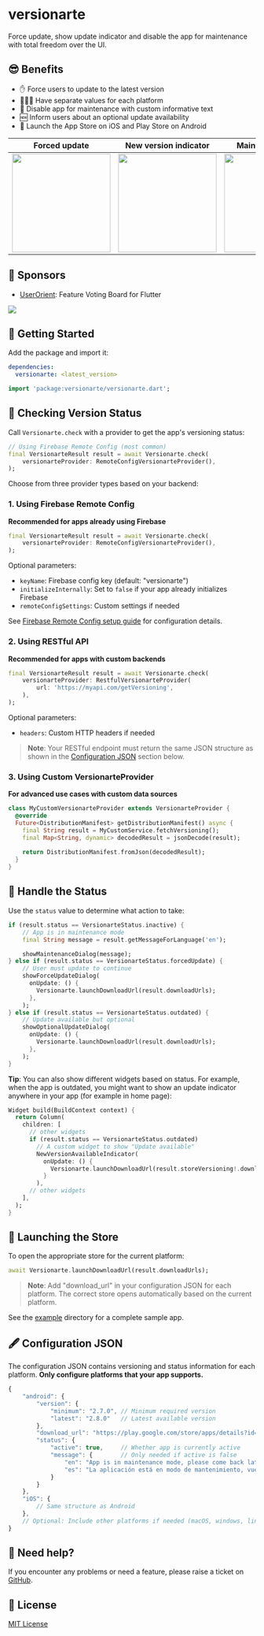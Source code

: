 # versionarte

Force update, show update indicator and disable the app for maintenance with total freedom over the UI.

## 😎 Benefits

- ✋ Force users to update to the latest version
- 💆🏻‍♂️ Have separate values for each platform
- 🚧 Disable app for maintenance with custom informative text
- 🆕 Inform users about an optional update availability
- 🔗 Launch the App Store on iOS and Play Store on Android

|Forced update|New version indicator|Maintenance mode|
|---|---|---|
|<img width="200" src="https://github.com/kamranbekirovyz/versionarte/blob/main/assets/screenshots/forced-update.png?raw=true"/>|<img width="200" src="https://github.com/kamranbekirovyz/versionarte/blob/main/assets/screenshots/outdated.png?raw=true"/>|<img width="200" src="https://github.com/kamranbekirovyz/versionarte/blob/main/assets/screenshots/inactive.png?raw=true"/>


## 💖 Sponsors

- <a href="https://userorient.com">UserOrient</a>: Feature Voting Board for Flutter

<a href="https://userorient.com" target="_blank">
  <img src="https://www.userorient.com/assets/extras/sponsor.png">
</a>

## 🛫 Getting Started

Add the package and import it:

```yaml
dependencies:
  versionarte: <latest_version>
```

```dart
import 'package:versionarte/versionarte.dart';
```

## 📡 Checking Version Status

Call `Versionarte.check` with a provider to get the app's versioning status:

```dart
// Using Firebase Remote Config (most common)
final VersionarteResult result = await Versionarte.check(
    versionarteProvider: RemoteConfigVersionarteProvider(),
);
```

Choose from three provider types based on your backend:

### 1. Using Firebase Remote Config

**Recommended for apps already using Firebase**

```dart
final VersionarteResult result = await Versionarte.check(
    versionarteProvider: RemoteConfigVersionarteProvider(),
);
```

Optional parameters:
- `keyName`: Firebase config key (default: "versionarte")
- `initializeInternally`: Set to `false` if your app already initializes Firebase
- `remoteConfigSettings`: Custom settings if needed

See <a href="https://github.com/kamranbekirovyz/versionarte/blob/main/firebase_remote_config_setup.md#-firebase-remote-config-setup-guide" target="_blank">Firebase Remote Config setup guide</a> for configuration details.

### 2. Using RESTful API

**Recommended for apps with custom backends**

```dart
final VersionarteResult result = await Versionarte.check(
    versionarteProvider: RestfulVersionarteProvider(
        url: 'https://myapi.com/getVersioning',
    ),
);
```

Optional parameters:
- `headers`: Custom HTTP headers if needed

> **Note**: Your RESTful endpoint must return the same JSON structure as shown in the [Configuration JSON](#-configuration-json) section below. 

### 3. Using Custom VersionarteProvider

**For advanced use cases with custom data sources**

```dart
class MyCustomVersionarteProvider extends VersionarteProvider {
  @override
  Future<DistributionManifest> getDistributionManifest() async {
    final String result = MyCustomService.fetchVersioning();
    final Map<String, dynamic> decodedResult = jsonDecode(result);
    
    return DistributionManifest.fromJson(decodedResult);
  }
}
```

## 🎯 Handle the Status

Use the `status` value to determine what action to take:

```dart
if (result.status == VersionarteStatus.inactive) {
    // App is in maintenance mode
    final String message = result.getMessageForLanguage('en');

    showMaintenanceDialog(message);
} else if (result.status == VersionarteStatus.forcedUpdate) {
    // User must update to continue
    showForceUpdateDialog(
      onUpdate: () {
        Versionarte.launchDownloadUrl(result.downloadUrls);
      },
    );
} else if (result.status == VersionarteStatus.outdated) {
    // Update available but optional
    showOptionalUpdateDialog(
      onUpdate: () {
        Versionarte.launchDownloadUrl(result.downloadUrls);
      },
    );
} 
```

**Tip**: You can also show different widgets based on status. For example, when the app is outdated, you might want to show an update indicator anywhere in your app (for example in home page):

```dart
Widget build(BuildContext context) {
  return Column(
    children: [
      // other widgets   
      if (result.status == VersionarteStatus.outdated)
        // A custom widget to show "Update available"
        NewVersionAvailableIndicator(
          onUpdate: () {
            Versionarte.launchDownloadUrl(result.storeVersioning!.downloadUrls);
          }
        ),
      // other widgets
    ],
  );
}
```

## 🔗 Launching the Store

To open the appropriate store for the current platform:

```dart
await Versionarte.launchDownloadUrl(result.downloadUrls);
```

> **Note**: Add "download_url" in your configuration JSON for each platform. The correct store opens automatically based on the current platform.

See the <a href="https://github.com/kamranbekirovyz/versionarte/tree/main/example">example</a> directory for a complete sample app.

## 🖋️ Configuration JSON

The configuration JSON contains versioning and status information for each platform. **Only configure platforms that your app supports.**

```js
{
    "android": {
        "version": {
            "minimum": "2.7.0", // Minimum required version
            "latest": "2.8.0"   // Latest available version
        },
        "download_url": "https://play.google.com/store/apps/details?id=app.example",
        "status": {
            "active": true,     // Whether app is currently active
            "message": {        // Only needed if active is false
                "en": "App is in maintenance mode, please come back later.",
                "es": "La aplicación está en modo de mantenimiento, vuelva más tarde."
            }
        }
    },
    "iOS": {
        // Same structure as Android
    },
    // Optional: Include other platforms if needed (macOS, windows, linux)
}
```

## 🐞 Need help?

If you encounter any problems or need a feature, please raise a ticket on <a href=https://github.com/kamranbekirovyz/versionarte/issues>GitHub</a>.

## 📃 License

<a href="https://github.com/kamranbekirovyz/versionarte/blob/main/LICENSE">MIT License</a>